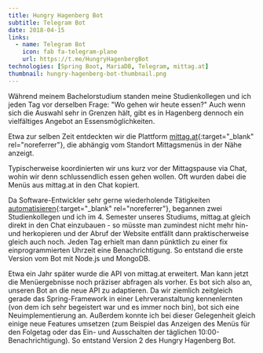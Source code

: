 ```yaml
---
title: Hungry Hagenberg Bot
subtitle: Telegram Bot
date: 2018-04-15
links:
  - name: Telegram Bot
    icon: fab fa-telegram-plane
    url: https://t.me/HungryHagenbergBot
technologies: [Spring Boot, MariaDB, Telegram, mittag.at]
thumbnail: hungry-hagenberg-bot-thumbnail.png
---
```


Während meinem Bachelorstudium standen meine Studienkollegen und ich jeden Tag vor derselben Frage: "Wo gehen wir heute essen?"
Auch wenn sich die Auswahl sehr in Grenzen hält, gibt es in Hagenberg dennoch ein vielfältiges Angebot an Essensmöglichkeiten.

Etwa zur selben Zeit entdeckten wir die Plattform [mittag.at](https://www.mittag.at){:target="_blank" rel="noreferrer"}, die abhängig vom Standort Mittagsmenüs in der Nähe anzeigt.

Typischerweise koordinierten wir uns kurz vor der Mittagspause via Chat, wohin wir denn schlussendlich essen gehen wollen.
Oft wurden dabei die Menüs aus mittag.at in den Chat kopiert.

Da Software-Entwickler sehr gerne wiederholende Tätigkeiten [automatisieren](https://xkcd.com/1319/){:target="_blank" rel="noreferrer"}, begannen zwei Studienkollegen und ich im 4. Semester unseres Studiums, mittag.at gleich direkt in den Chat einzubauen - so müsste man zumindest nicht mehr hin- und herkopieren und der Abruf der Website entfällt dann praktischerweise gleich auch noch.
Jeden Tag erhielt man dann pünktlich zu einer fix einprogrammierten Uhrzeit eine Benachrichtigung.
So entstand die erste Version vom Bot mit Node.js und MongoDB.

Etwa ein Jahr später wurde die API von mittag.at erweitert.
Man kann jetzt die Menüergebnisse noch präziser abfragen als vorher.
Es bot sich also an, unseren Bot an die neue API zu adaptieren.
Da wir ziemlich zeitgleich gerade das Spring-Framework in einer Lehrveranstaltung kennenlernten (von dem ich sehr begeistert war und es immer noch bin), bot sich eine Neuimplementierung an.
Außerdem konnte ich bei dieser Gelegenheit gleich einige neue Features umsetzen (zum Beispiel das Anzeigen des Menüs für den Folgetag oder das Ein- und Ausschalten der täglichen 10:00-Benachrichtigung).
So entstand Version 2 des Hungry Hagenberg Bot.
